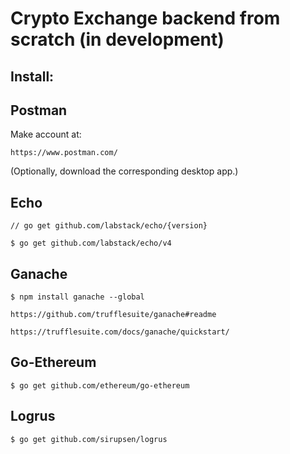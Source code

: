 # Crypto Exchange backend from scratch (in development)

## Install:

## Postman
Make account at:

```https://www.postman.com/```

(Optionally, download the corresponding desktop app.)

## Echo
```// go get github.com/labstack/echo/{version}```

```$ go get github.com/labstack/echo/v4```


## Ganache
```$ npm install ganache --global```

```https://github.com/trufflesuite/ganache#readme```

```https://trufflesuite.com/docs/ganache/quickstart/```

## Go-Ethereum
```$ go get github.com/ethereum/go-ethereum```

## Logrus
```$ go get github.com/sirupsen/logrus```

